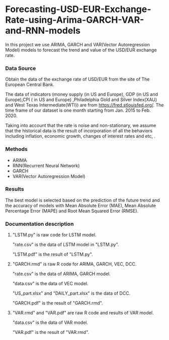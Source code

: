# Forecasting-USD-EUR-Exchange-Rate-using-Arima-GARCH-VAR-and-RNN-models


In this project we use ARIMA, GARCH and VAR(Vector Autoregression Model) models to forecast the trend and value of the USD/EUR exchange rate.


### Data Source

Obtain the data of the exchange rate of USD/EUR from the site of The European Central Bank. 

The data of indicators (money supply (in US and Europe), GDP (in US and Europe),CPI ( in US and Europe) ,Philadelphia Gold and Silver Index(XAU) and West Texas Intermediate(WTI)) are from https://fred.stlouisfed.org/. The time frame of our dataset is one month starting from Jan. 2015 to Feb. 2020.

Taking into account that the rate is noise and non-stationary, we assume that the historical data is the result of incorporation of all the behaviors including inflation, economic growth, changes of interest rates and etc, .


### Methods 

- ARIMA
- RNN(Recurrent Neural Network)
- GARCH 
- VAR(Vector Autoregression Model)


### Results

The best model is selected based on the prediction of the future trend and the accuracy of models with Mean Absolute Error (MAE), Mean Absolute Percentage Error (MAPE) and Root Mean Squared Error (RMSE).



### Documentation description

1. "LSTM.py" is raw code for LSTM model.

   "rate.csv" is the data of LSTM model in "LSTM.py". 
   
   "LSTM.pdf" is the result of "LSTM.py".

2. "GARCH.rmd" is raw R code for ARIMA, GARCH, VEC, DCC.

   "rate.csv" is the data of ARIMA, GARCH model. 
   
   "data.csv" is the data of VEC model.
   
   "US_part.xlsx" and "DAILY_part.xlsx" is the data of DCC.
   
   "GARCH.pdf" is the result of "GARCH.rmd".

3. "VAR.rmd" and "VAR.pdf" are raw R code and results of VAR model.

   "data.csv" is the data of VAR model.
   
   "VAR.pdf" is the result of "VAR.rmd".
